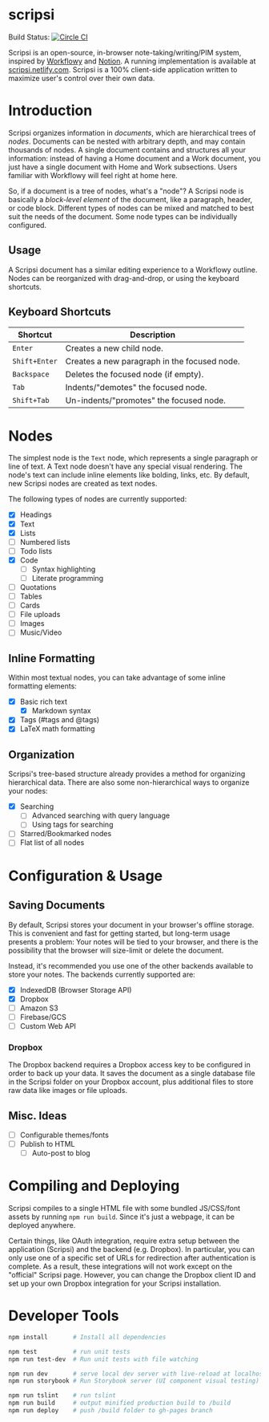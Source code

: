 # scripsi

Build Status: [![Circle CI](https://circleci.com/gh/luketurner/scripsi.svg?style=svg)](https://circleci.com/gh/luketurner/scripsi)

Scripsi is an open-source, in-browser note-taking/writing/PIM system, inspired by [Workflowy](https://workflowy.com/) and [Notion](https://www.notion.so/). A running implementation is available at [scripsi.netlify.com](https://scripsi.netlify.com/). Scripsi is a 100% client-side application written to maximize user's control over their own data.

# Introduction

Scripsi organizes information in *documents*, which are hierarchical trees of *nodes*. Documents can be nested with arbitrary depth, and may contain thousands of nodes. A single document contains and structures all your information: instead of having a Home document and a Work document, you just have a single document with Home and Work subsections. Users familiar with Workflowy will feel right at home here.

So, if a document is a tree of nodes, what's a "node"? A Scripsi node is basically a *block-level element* of the document, like a paragraph, header, or code block. Different types of nodes can be mixed and matched to best suit the needs of the document. Some node types can be individually configured.

## Usage

A Scripsi document has a similar editing experience to a Workflowy outline. Nodes can be reorganized with drag-and-drop, or using the keyboard shortcuts.

## Keyboard Shortcuts

| Shortcut | Description |
| --- | --- |
| `Enter` | Creates a new child node.
| `Shift+Enter` | Creates a new paragraph in the focused node.
| `Backspace` | Deletes the focused node (if empty).
| `Tab` | Indents/"demotes" the focused node.
| `Shift+Tab` | Un-indents/"promotes" the focused node.

# Nodes

The simplest node is the `Text` node, which represents a single paragraph or line of text. A Text node doesn't have any special visual rendering. The node's text can include inline elements like bolding, links, etc. By default, new Scripsi nodes are created as text nodes.

The following types of nodes are currently supported:

- [x] Headings
- [x] Text
- [x] Lists
- [ ] Numbered lists
- [ ] Todo lists
- [x] Code
  - [ ] Syntax highlighting
  - [ ] Literate programming
- [ ] Quotations
- [ ] Tables
- [ ] Cards
- [ ] File uploads
- [ ] Images
- [ ] Music/Video

## Inline Formatting

Within most textual nodes, you can take advantage of some inline formatting elements:

- [x] Basic rich text
  - [x] Markdown syntax
- [x] Tags (#tags and @tags)
- [x] LaTeX math formatting

## Organization

Scripsi's tree-based structure already provides a method for organizing hierarchical data. There are also some non-hierarchical ways to organize your nodes:

- [x] Searching
  - [ ] Advanced searching with query language
  - [ ] Using tags for searching
- [ ] Starred/Bookmarked nodes
- [ ] Flat list of all nodes

# Configuration & Usage

## Saving Documents

By default, Scripsi stores your document in your browser's offline storage. This is convenient and fast for getting started, but long-term usage presents a problem: Your notes will be tied to your browser, and there is the possibility that the browser will size-limit or delete the document.

Instead, it's recommended you use one of the other backends available to store your notes. The backends currently supported are:

- [x] IndexedDB (Browser Storage API)
- [x] Dropbox
- [ ] Amazon S3
- [ ] Firebase/GCS
- [ ] Custom Web API

### Dropbox

The Dropbox backend requires a Dropbox access key to be configured in order to back up your data. It saves the document as a single database file in the Scripsi folder on your Dropbox account, plus additional files to store raw data like images or file uploads.


## Misc. Ideas

- [ ] Configurable themes/fonts
- [ ] Publish to HTML
  - [ ] Auto-post to blog

# Compiling and Deploying

Scripsi compiles to a single HTML file with some bundled JS/CSS/font assets by running `npm run build`. Since it's just a webpage, it can be deployed anywhere.

Certain things, like OAuth integration, require extra setup between the application (Scripsi) and the backend (e.g. Dropbox).
In particular, you can only use one of a specific set of URLs for redirection after authentication is complete. As a result,
these integrations will not work except on the "official" Scripsi page. However, you can change the Dropbox client ID and set
up your own Dropbox integration for your Scripsi installation.

# Developer Tools

``` bash
npm install       # Install all dependencies

npm test          # run unit tests
npm run test-dev  # Run unit tests with file watching

npm run dev       # serve local dev server with live-reload at localhost:8080
npm run storybook # Run Storybook server (UI component visual testing)

npm run tslint    # run tslint
npm run build     # output minified production build to /build
npm run deploy    # push /build folder to gh-pages branch

```